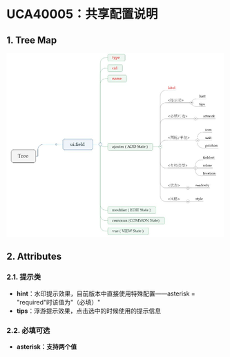 # UCA40005：共享配置说明

## 1. Tree Map

![](/engine/spec/component/img/field-005-01.JPG)

## 2. Attributes

### 2.1. 提示类

* **hint**：水印提示效果，目前版本中直接使用特殊配置——asterisk = "required"时该值为"（必填）"
* **tips**：浮游提示效果，点击选中的时候使用的提示信息

### 2.2. 必填可选

* **asterisk：支持两个值**



